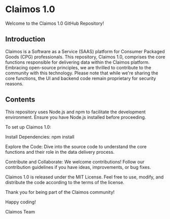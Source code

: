 # Claimos 1.0

Welcome to the Claimos 1.0 GitHub Repository!

## Introduction

Claimos is a Software as a Service (SAAS) platform for Consumer Packaged Goods (CPG) professionals. This repository, Claimos 1.0, comprises the core functions responsible for delivering data within the Claimos platform. Embracing open-source principles, we are thrilled to contribute to the community with this technology. Please note that while we're sharing the core functions, the UI and backend code remain proprietary for security reasons.

## Contents

This repository uses Node.js and npm to facilitate the development environment. Ensure you have Node.js installed before proceeding.

To set up Claimos 1.0:
   
Install Dependencies:
npm install

Explore the Code:
Dive into the source code to understand the core functions and their role in the data delivery process.

Contribute and Collaborate:
We welcome contributions! Follow our contribution guidelines if you have ideas, improvements, or bug fixes.

Claimos 1.0 is released under the MIT License. Feel free to use, modify, and distribute the code according to the terms of the license.

Thank you for being part of the Claimos community!

Happy coding!

Claimos Team
